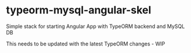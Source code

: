 # typeorm-mysql-angular-skel
Simple stack for starting Angular App with TypeORM backend and MySQL DB

This needs to be updated with the latest TypeORM changes - WIP
